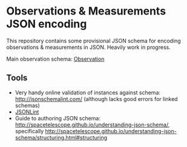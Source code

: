 # Observations & Measurements JSON encoding

This repository contains some provisional JSON schema for encoding observations & measurements in JSON. Heavily work in progress. 

Main observation schema: [Observation](https://stash.csiro.au/projects/WML/repos/om-json/browse/Observation.json)

## Tools

  * Very handy online validation of instances against schema: http://jsonschemalint.com/ (although lacks good errors for linked schemas)
  * [JSONLint](http://jsonlint.com)
  * Guide to authoring JSON schema: http://spacetelescope.github.io/understanding-json-schema/, specifically http://spacetelescope.github.io/understanding-json-schema/structuring.html#structuring
